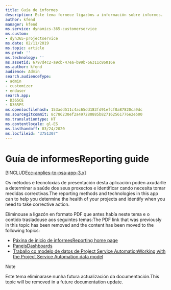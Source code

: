 ```yaml
---
title: Guía de informes
description: Este tema fornece ligazóns a información sobre informes.
author: kfend
manager: kfend
ms.service: dynamics-365-customerservice
ms.custom:
- dyn365-projectservice
ms.date: 02/11/2019
ms.topic: article
ms.prod: ''
ms.technology: ''
ms.assetid: 6797d4c2-a9cb-47ea-b99b-66311c86016e
ms.author: kfend
audience: Admin
search.audienceType:
- admin
- customizer
- enduser
search.app:
- D365CE
- D365PS
ms.openlocfilehash: 153add511c4ac65dd183fd91efcf0a87820ca9dc
ms.sourcegitcommit: 8c786230ef2a497280885b827162561776e2eb00
ms.translationtype: HT
ms.contentlocale: gl-ES
ms.lasthandoff: 03/24/2020
ms.locfileid: "3751307"
---
```

# <a name="reporting-guide"></a><span data-ttu-id="f5327-103">Guía de informes</span><span class="sxs-lookup"><span data-stu-id="f5327-103">Reporting guide</span></span>

[!INCLUDE[cc-applies-to-psa-app-3.x](../../includes/cc-applies-to-psa-app-3x.md)]

<span data-ttu-id="f5327-104">Os métodos e tecnoloxías de presentación desta aplicación poden axudarlle a determinar a saúde dos seus proxectos e identificar cando necesita tomar medidas correctivas.</span><span class="sxs-lookup"><span data-stu-id="f5327-104">The reporting methods and technologies in this app can to help you determine the health of your projects and identify when you need to take corrective action.</span></span> 

<span data-ttu-id="f5327-105">Eliminouse a ligazón en formato PDF que antes había neste tema e o contido trasladouse aos seguintes temas:</span><span class="sxs-lookup"><span data-stu-id="f5327-105">The PDF link that was previously in this topic has been removed and the content has been moved to the following topics:</span></span>

- [<span data-ttu-id="f5327-106">Páxina de inicio de informes</span><span class="sxs-lookup"><span data-stu-id="f5327-106">Reporting home page</span></span>](../reports-reporting-dynamics-365-project-service.md)
- [<span data-ttu-id="f5327-107">Paneis</span><span class="sxs-lookup"><span data-stu-id="f5327-107">Dashboards</span></span>](../reports-dashboards.md)
- [<span data-ttu-id="f5327-108">Traballo co modelo de datos de Project Service Automation</span><span class="sxs-lookup"><span data-stu-id="f5327-108">Working with the Project Service Automation data model</span></span>](../reports-working-project-service-data-model.md)

> [!NOTE]
> <span data-ttu-id="f5327-109">Este tema eliminarase nunha futura actualización da documentación.</span><span class="sxs-lookup"><span data-stu-id="f5327-109">This topic will be removed in a future documentation update.</span></span> 
